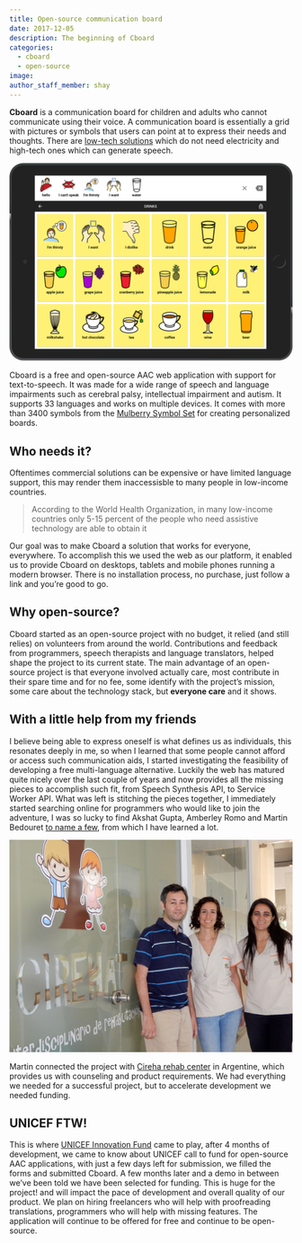 ```yaml
---
title: Open-source communication board
date: 2017-12-05
description: The beginning of Cboard
categories:
  - cboard
  - open-source
image: 
author_staff_member: shay
---
```

**Cboard** is a communication board for children and adults who cannot communicate using their voice. A communication board is essentially a grid with pictures or symbols that users can point at to express their needs and thoughts. There are [low-tech solutions](https://www.youtube.com/watch?v=mnyv8h6J4rc) which do not need electricity and high-tech ones which can generate speech.

![Screenshot](/images/app/water-ipad-english.png)

Cboard is a free and open-source AAC web application with support for text-to-speech. It was made for a wide range of speech and language impairments such as cerebral palsy, intellectual impairment and autism. It supports 33 languages and works on multiple devices. It comes with more than 3400 symbols from the [Mulberry Symbol Set](http://straight-street.com/) for creating personalized boards.

## Who needs it?

Oftentimes commercial solutions can be expensive or have limited language support, this may render them inaccessisble to many people in low-income countries.

> According to the World Health Organization, in many low-income countries only 5-15 percent of the people who need assistive technology are able to obtain it

Our goal was to make Cboard a solution that works for everyone, everywhere.
To accomplish this we used the web as our platform, it enabled us to provide Cboard on desktops, tablets and mobile phones running a modern browser. There is no installation process, no purchase, just follow a link and you’re good to go.

## Why open-source?

Cboard started as an open-source project with no budget, it relied (and still relies) on volunteers from around the world. Contributions and feedback from programmers, speech therapists and language translators, helped shape the project to its current state. The main advantage of an open-source project is that everyone involved actually care, most contribute in their spare time and for no fee, some identify with the project’s mission, some care about the technology stack, but **everyone care** and it shows.

## With a little help from my friends

I believe being able to express oneself is what defines us as individuals, this resonates deeply in me, so when I learned that some people cannot afford or access such communication aids, I started investigating the feasibility of developing a free multi-language alternative. Luckily the web has matured quite nicely over the last couple of years and now provides all the missing pieces to accomplish such fit, from Speech Synthesis API, to Service Worker API. What was left is stitching the pieces together, I immediately started searching online for programmers who would like to join the adventure, I was so lucky to find Akshat Gupta, Amberley Romo and Martin Bedouret [to name a few](https://github.com/shayc/cboard/graphs/contributors), from which I have learned a lot.

![Cireha](/images/cireha-group-outside.jpg)

Martin connected the project with [Cireha rehab center](http://www.cireha.com.ar/index.asp) in Argentine, which provides us with counseling and product requirements. We had everything we needed for a successful project, but to accelerate development we needed funding.

## UNICEF FTW!

This is where [UNICEF Innovation Fund](https://unicefinnovationfund.org/) came to play, after 4 months of development, we came to know about UNICEF call to fund for open-source AAC applications, with just a few days left for submission, we filled the forms and submitted Cboard. A few months later and a demo in between we’ve been told we have been selected for funding. This is huge for the project! and will impact the pace of development and overall quality of our product. We plan on hiring freelancers who will help with proofreading translations, programmers who will help with missing features. The application will continue to be offered for free and continue to be open-source.